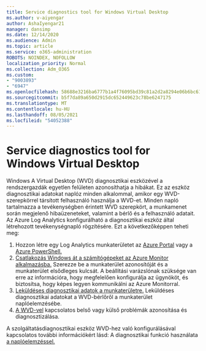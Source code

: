```yaml
---
title: Service diagnostics tool for Windows Virtual Desktop
ms.author: v-aiyengar
author: AshaIyengar21
manager: dansimp
ms.date: 12/14/2020
ms.audience: Admin
ms.topic: article
ms.service: o365-administration
ROBOTS: NOINDEX, NOFOLLOW
localization_priority: Normal
ms.collection: Adm_O365
ms.custom:
- "9003893"
- "6947"
ms.openlocfilehash: 58688e3216ba6777b1a4f76095bd39c81a2d2a8294e06b6bc61c7134f6d589f9
ms.sourcegitcommit: b5f7da89a650d2915dc652449623c78be6247175
ms.translationtype: MT
ms.contentlocale: hu-HU
ms.lasthandoff: 08/05/2021
ms.locfileid: "54052388"
---
```

# <a name="service-diagnostics-tool-for-windows-virtual-desktop"></a>Service diagnostics tool for Windows Virtual Desktop

Windows A Virtual Desktop (WVD) diagnosztikai eszközével a rendszergazdák egyetlen felületen azonosíthatja a hibákat. Ez az eszköz diagnosztikai adatokat naplóz minden alkalommal, amikor egy WVD-szerepkörrel társított felhasználó használja a WVD-et. Minden napló tartalmazza a tevékenységben érintett WVD szerepkört, a munkamenet során megjelenő hibaüzeneteket, valamint a bérlő és a felhasználó adatait. Az Azure Log Analytics konfigurálható a diagnosztikai eszköz által létrehozott tevékenységnapló rögzítésére. Ezt a következőképpen teheti meg:

1. Hozzon létre egy Log Analytics munkaterületet az [Azure Portal](https://go.microsoft.com/fwlink/?linkid=2129500) vagy a [Azure PowerShell.](https://go.microsoft.com/fwlink/?linkid=2129501)
1. [Csatlakozás Windows át a számítógépeket az Azure Monitor alkalmazásba.](https://go.microsoft.com/fwlink/?linkid=2129913) Szerezze be a munkaterület azonosítóját és a munkaterület elsődleges kulcsát. A beállítási varázslónak szüksége van erre az információra, hogy megfelelően konfigurálja az ügynököt, és biztosítsa, hogy képes legyen kommunikálni az Azure Monitorral.
1. [Leküldéses diagnosztikai adatok a munkaterületre.](https://go.microsoft.com/fwlink/?linkid=2128284) Leküldéses diagnosztikai adatokat a WVD-bérlőről a munkaterület naplóelemzésébe.
1. [A WVD-vel](https://go.microsoft.com/fwlink/?linkid=2128338) kapcsolatos belső vagy külső problémák azonosítása és diagnosztizálása.

A szolgáltatásdiagnosztikai eszköz WVD-hez való konfigurálásával kapcsolatos további információkért lásd: A diagnosztikai funkció használata [a naplóelemzéssel.](https://go.microsoft.com/fwlink/?linkid=2128084)
